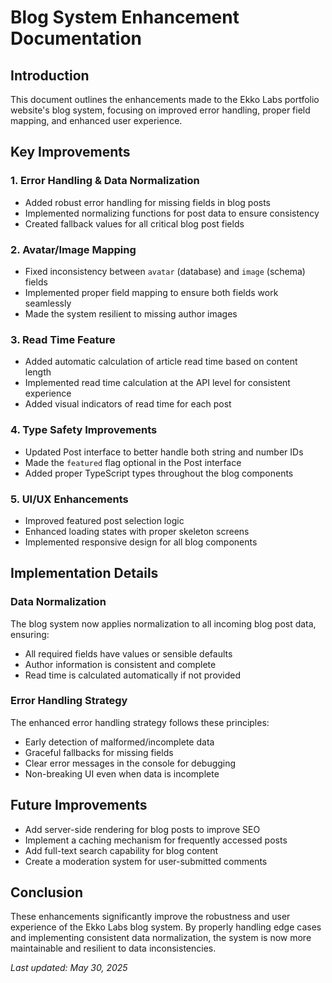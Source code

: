 # Blog System Enhancement Documentation

## Introduction

This document outlines the enhancements made to the Ekko Labs portfolio website's blog system, focusing on improved error handling, proper field mapping, and enhanced user experience.

## Key Improvements

### 1. Error Handling & Data Normalization

- Added robust error handling for missing fields in blog posts
- Implemented normalizing functions for post data to ensure consistency
- Created fallback values for all critical blog post fields

### 2. Avatar/Image Mapping

- Fixed inconsistency between `avatar` (database) and `image` (schema) fields
- Implemented proper field mapping to ensure both fields work seamlessly
- Made the system resilient to missing author images

### 3. Read Time Feature

- Added automatic calculation of article read time based on content length
- Implemented read time calculation at the API level for consistent experience
- Added visual indicators of read time for each post

### 4. Type Safety Improvements

- Updated Post interface to better handle both string and number IDs
- Made the `featured` flag optional in the Post interface
- Added proper TypeScript types throughout the blog components

### 5. UI/UX Enhancements

- Improved featured post selection logic
- Enhanced loading states with proper skeleton screens
- Implemented responsive design for all blog components

## Implementation Details

### Data Normalization

The blog system now applies normalization to all incoming blog post data, ensuring:

- All required fields have values or sensible defaults
- Author information is consistent and complete
- Read time is calculated automatically if not provided

### Error Handling Strategy

The enhanced error handling strategy follows these principles:

- Early detection of malformed/incomplete data
- Graceful fallbacks for missing fields
- Clear error messages in the console for debugging
- Non-breaking UI even when data is incomplete

## Future Improvements

- Add server-side rendering for blog posts to improve SEO
- Implement a caching mechanism for frequently accessed posts
- Add full-text search capability for blog content
- Create a moderation system for user-submitted comments

## Conclusion

These enhancements significantly improve the robustness and user experience of the Ekko Labs blog system. By properly handling edge cases and implementing consistent data normalization, the system is now more maintainable and resilient to data inconsistencies.

_Last updated: May 30, 2025_
